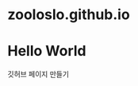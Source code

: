 # zooloslo.github.io
<html>
  <head></head>
  <body>
    <h1>Hello World</h1> 
    깃허브 페이지 만들기
  </body>
</html>
